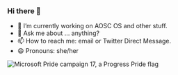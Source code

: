 ### Hi there 👋

- 🔭 I’m currently working on AOSC OS and other stuff.
- 💬 Ask me about ... anything?
- 📫 How to reach me: email or Twitter Direct Message.
- 😄 Pronouns: she/her

![Microsoft Pride campaign 17, a Progress Pride flag](https://user-images.githubusercontent.com/8013154/135065127-49a858dd-bc3f-476e-9811-b16fddabb0ea.jpg)

<!--
### Hi there 👋

**KexyBiscuit/KexyBiscuit** is a ✨ _special_ ✨ repository because its `README.md` (this file) appears on your GitHub profile.

Here are some ideas to get you started:

- 🔭 I’m currently working on ...
- 🌱 I’m currently learning ...
- 👯 I’m looking to collaborate on ...
- 🤔 I’m looking for help with ...
- 💬 Ask me about ...
- 📫 How to reach me: ...
- 😄 Pronouns: ...
- ⚡ Fun fact: ...
-->
